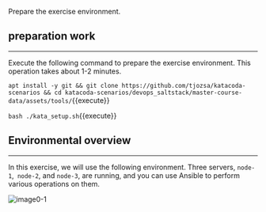 Prepare the exercise environment.

## preparation work
---
Execute the following command to prepare the exercise environment. This operation takes about 1-2 minutes.

`apt install -y git && git clone https://github.com/tjozsa/katacoda-scenarios && cd katacoda-scenarios/devops_saltstack/master-course-data/assets/tools/`{{execute}}

`bash ./kata_setup.sh`{{execute}}

## Environmental overview
---
In this exercise, we will use the following environment. Three servers, `node-1`,` node-2`, and `node-3`, are running, and you can use Ansible to perform various operations on them.

![image0-1](https://raw.githubusercontent.com/irixjp/katacoda-scenarios/master/master-course-data/assets/images/kata_env.png "kata_env.png")
